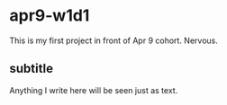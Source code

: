 # apr9-w1d1
This is my first project in front of Apr 9 cohort.  Nervous.

## subtitle
Anything I write here will be seen just as text.
